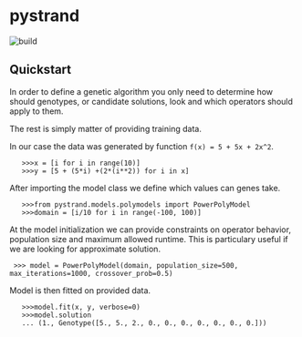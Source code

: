 # pystrand

![build](https://github.com/jpodivin/pystrand/actions/workflows/build.yml/badge.svg)

## Quickstart

In order to define a genetic algorithm you only need to determine
how should genotypes, or candidate solutions, look and which operators
should apply to them.

The rest is simply matter of providing training data.

In our case the data was generated by function `f(x) = 5 + 5x + 2x^2`.

```
   >>>x = [i for i in range(10)]
   >>>y = [5 + (5*i) +(2*(i**2)) for i in x]
```

After importing the model class we define which values can genes take.
```
   >>>from pystrand.models.polymodels import PowerPolyModel
   >>>domain = [i/10 for i in range(-100, 100)]
```

At the model initialization we can provide constraints on operator behavior, population size
and maximum allowed runtime. This is particulary useful if we are looking for approximate solution.

```
 >>> model = PowerPolyModel(domain, population_size=500, max_iterations=1000, crossover_prob=0.5)
```

Model is then fitted on provided data. 
```
   >>>model.fit(x, y, verbose=0)
   >>>model.solution
   ... (1., Genotype([5., 5., 2., 0., 0., 0., 0., 0., 0., 0.]))
```
